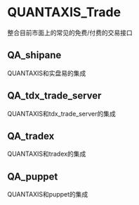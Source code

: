 # QUANTAXIS_Trade

整合目前市面上的常见的免费/付费的交易接口

## QA_shipane

QUANTAXIS和实盘易的集成

## QA_tdx_trade_server

QUANTAXIS和tdx_trade_server的集成

## QA_tradex

QUANTAXIS和tradex的集成

## QA_puppet

QUANTAXIS和puppet的集成